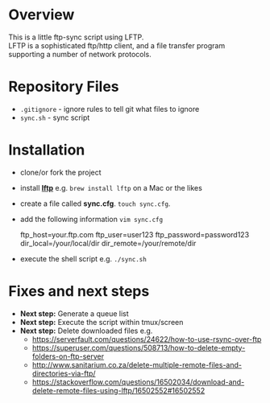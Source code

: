 # Overview
This is a little ftp-sync script using LFTP.  
LFTP is a sophisticated ftp/http client, and a file transfer program supporting a number of network protocols. 

# Repository Files
* `.gitignore` - ignore rules to tell git what files to ignore
* `sync.sh` - sync script

# Installation

* clone/or fork the project
* install **[lftp](http://lftp.yar.ru/)** e.g. `brew install lftp` on a Mac or the likes
* create a file called **sync.cfg**. `touch sync.cfg`.
* add the following information `vim sync.cfg`

	ftp_host=your.ftp.com
	ftp_user=user123
	ftp_password=password123
	dir_local=/your/local/dir
	dir_remote=/your/remote/dir

* execute the shell script e.g. `./sync.sh`

# Fixes and next steps
* **Next step:** Generate a queue list
* **Next step:** Execute the script within tmux/screen
* **Next step:** Delete downloaded files e.g. 
	* https://serverfault.com/questions/24622/how-to-use-rsync-over-ftp
	* https://superuser.com/questions/508713/how-to-delete-empty-folders-on-ftp-server
	* http://www.sanitarium.co.za/delete-multiple-remote-files-and-directories-via-ftp/
	* https://stackoverflow.com/questions/16502034/download-and-delete-remote-files-using-lftp/16502552#16502552